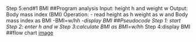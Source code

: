 
Step 5:end#1 BMI
##Program analysis
Input: height h and weight w
Output: Body mass index (BMI)
Operation: - read height as h weight as w and  Body mass index as BMI
           -BMI=w/h*h
           -display BMI
##Pseudocode 
Step 1: start
Step 2: enter h and w
Step 3:calculate BMI as BMI=w/h*h
Step 4:display BMI
##flow chart
[image](https://github.com/SWEG-2015EC-Batch/Free-Thinkers/assets/149039271/f2d3f640-07e8-4ae2-b709-efb12eda9075)



